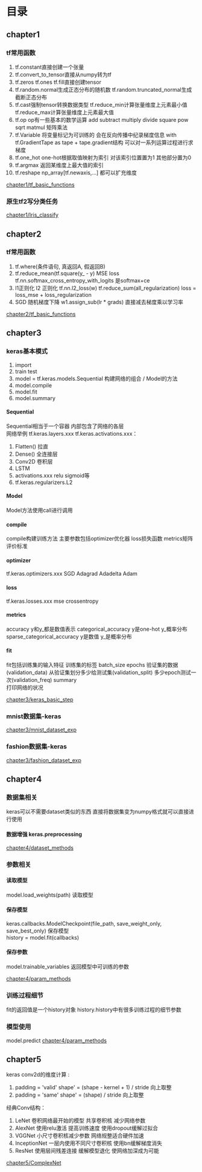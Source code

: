# 目录
## chapter1
### tf常用函数
1. tf.constant直接创建一个张量
2. tf.convert_to_tensor直接从numpy转为tf
3. tf.zeros tf.ones tf.fill直接创建tensor
4. tf.random.normal生成正态分布的随机数 tf.random.truncated_normal生成截断正态分布
5. tf.cast强制tensor转换数据类型 tf.reduce_min计算张量维度上元素最小值 tf.reduce_max计算张量维度上元素最大值
6. tf.op op有一些基本的数学运算 add subtract multiply divide square pow sqrt matmul 矩阵乘法
7. tf.Variable 将变量标记为可训练的 会在反向传播中纪录梯度信息 with tf.GradientTape as tape + tape.gradient结构 可以对一系列运算过程进行求梯度
8. tf.one_hot one-hot根据取值映射为索引 对该索引位置置为1 其他部分置为0
9. tf.argmax 返回某维度上最大值的索引
10. tf.reshape np_array[tf.newaxis,...] 都可以扩充维度

[chapter1/tf_basic_functions](chapter1/tf_basic_functions.ipynb)  

### 原生tf2写分类任务
[chapter1/Iris_classify](chapter1/Iris_classify.ipynb)  

## chapter2
### tf常用函数
1. tf.where(条件语句, 真返回A, 假返回B)
2. tf.reduce_mean(tf.square(y_ - y) MSE loss tf.nn.softmax_cross_entropy_with_logits 是softmax+ce
3. l1正则化 l2 正则化 tf.nn.l2_loss(w) tf.reduce_sum(all_regularization) loss = loss_mse + loss_regularization
4. SGD 随机梯度下降 w1.assign_sub(lr * grads) 直接减去梯度乘以学习率

[chapter2/tf_basic_functions](chapter2/tf_basic_functions.ipynb)  

## chapter3
### keras基本模式
1. import
2. train test
3. model = tf.keras.models.Sequential 构建网络的组合 / Model的方法
4. model.compile
5. model.fit
6. model.summary

#### Sequential
Sequential相当于一个容器 内部包含了网络的各层  
网络举例 tf.keras.layers.xxx tf.keras.activations.xxx：
1. Flatten() 拉直
2. Dense() 全连接层
3. Conv2D 卷积层
4. LSTM
5. activations.xxx relu sigmoid等
6. tf.keras.regularizers.L2

#### Model
Model方法使用call进行调用

#### compile
compile构建训练方法 主要参数包括optimizer优化器 loss损失函数 metrics矩阵评价标准

#### optimizer
tf.keras.optimizers.xxx SGD Adagrad Adadelta Adam  
#### loss
tf.keras.losses.xxx mse crossentropy  

#### metrics
accuracy y和y_都是数值表示
categorical_accuracy y是one-hot y_概率分布
sparse_categorical_accuracy y是数值 y_是概率分布
#### fit
fit包括训练集的输入特征 训练集的标签 batch_size epochs 验证集的数据(validation_data) 从验证集划分多少给测试集(validation_split) 多少epoch测试一次(validation_freq)
summary  
打印网络的状况

[chapter3/keras_basic_step](chapter3/keras_basic_step.ipynb)  

### mnist数据集-keras
[chapter3/mnist_dataset_exp](chapter3/mnist_dataset_exp.ipynb)  

### fashion数据集-keras
[chapter3/fashion_dataset_exp](chapter3/fashion_dataset_exp.ipynb)  

## chapter4
### 数据集相关
keras可以不需要dataset类似的东西 直接将数据集变为numpy格式就可以直接进行使用  
#### 数据增强 keras.preprocessing

[chapter4/dataset_methods](chapter4/dataset_methods.ipynb)  

### 参数相关
#### 读取模型
model.load_weights(path) 读取模型
#### 保存模型
keras.callbacks.ModelCheckpoint(file_path, save_weight_only, save_best_only) 保存模型  
history = model.fit(callbacks)  
#### 保存参数
model.trainable_variables 返回模型中可训练的参数

[chapter4/param_methods](chapter4/param_methods.ipynb)  

### 训练过程细节
fit的返回值是一个history对象 history.history中有很多训练过程的细节参数  

### 模型使用
model.predict
[chapter4/param_methods](chapter4/use_model_test.ipynb)  

## chapter5
keras conv2d的维度计算 :  
1. padding = 'valid' shape' = (shape - kernel + 1) / stride 向上取整
2. padding = 'same' shape' = (shape) / stride 向上取整

经典Conv结构：
1. LeNet 卷积网络最开始的模型 共享卷积核 减少网络参数
2. AlexNet 使用relu激活 提高训练速度 使用dropout缓解过拟合
3. VGGNet 小尺寸卷积核减少参数 网络规整适合硬件加速
4. InceptionNet 一层内使用不同尺寸卷积核 使用bn缓解梯度消失
5. ResNet 使用层间残差连接 缓解模型退化 使网络加深成为可能

[chapter5/ComplexNet](chapter5/ComplexNet.ipynb)  